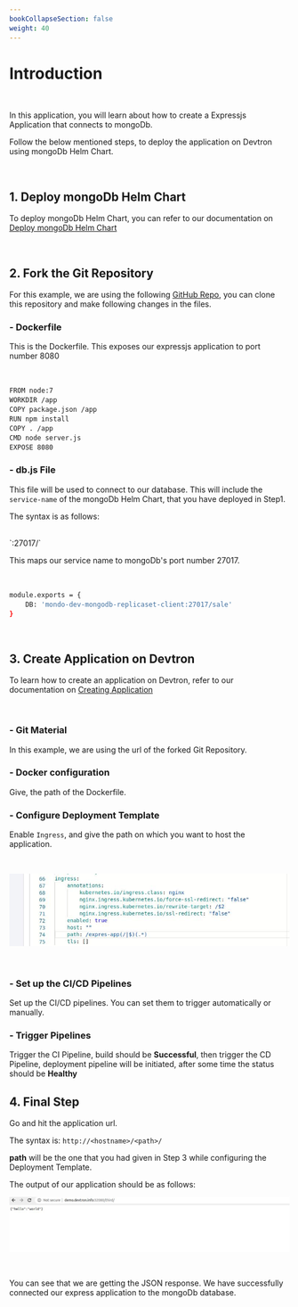 ```yaml
---
bookCollapseSection: false
weight: 40
---
```


# Introduction
<br />

In this application, you will learn about how to create a Expressjs Application that connects to mongoDb. 

Follow the below mentioned steps, to deploy the application on Devtron using mongoDb Helm Chart.

<br />

## 1. Deploy mongoDb Helm Chart

To deploy mongoDb Helm Chart, you can refer to our documentation on [Deploy mongoDb Helm Chart](https://docs.devtron.ai/docs/reference/deploy-chart/examples/deploying-mongodb-helm-chart/)

<br />

## 2. Fork the Git Repository

For this example, we are using the following [GitHub Repo](https://github.com/devtron-labs/DockerNodeMongo), you can clone this repository and make following changes in the files.

### - Dockerfile

This is the Dockerfile. This exposes our expressjs application to port number 8080

&nbsp;&nbsp;

```bash
FROM node:7
WORKDIR /app
COPY package.json /app
RUN npm install
COPY . /app
CMD node server.js
EXPOSE 8080
```

### - db.js File

This file will be used to connect to our database. This will include the `service-name` of the mongoDb Helm Chart, that you have deployed in Step1.

The syntax is as follows:

<br />
`<service-name>:27017/<database-name>`

This maps our service name to mongoDb's port number 27017.

&nbsp;&nbsp;

```bash
module.exports = {
    DB: 'mondo-dev-mongodb-replicaset-client:27017/sale'
}
```

&nbsp;&nbsp;

## 3. Create Application on Devtron

To learn how to create an application on Devtron, refer to our documentation on [Creating Application](https://docs.devtron.ai/docs/reference/creating-application/)

<br />

### - Git Material

In this example, we are using the url of the forked Git Repository.

### - Docker configuration 

Give, the path of the Dockerfile.

### - Configure Deployment Template

Enable `Ingress`, and give the path on which you want to host the application.

&nbsp;&nbsp;

![ingress](../one.jpg "ingress annotations")

&nbsp;&nbsp;

### - Set up the CI/CD Pipelines

Set up the CI/CD pipelines. You can set them to trigger automatically or manually.

### - Trigger Pipelines

Trigger the CI Pipeline, build should be **Successful**, then trigger the CD Pipeline, deployment pipeline will be initiated, after some time the status should be **Healthy**


## 4. Final Step

Go and hit the application url.

The syntax is: `http://<hostname>/<path>/`

**path** will be the one that you had given in Step 3 while configuring the Deployment Template.

The output of our application should be as follows:

![path](../two.jpg "database path") 

&nbsp;&nbsp;

You can see that we are getting the JSON response. We have successfully connected our express application to the mongoDb database.










